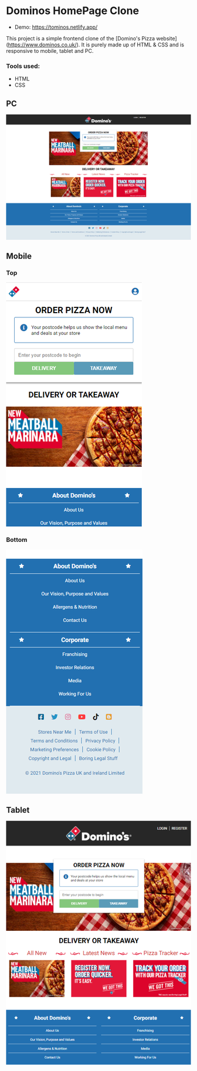 # Dominos HomePage Clone

- Demo: https://tominos.netlify.app/

This project is a simple frontend clone of the [Domino's Pizza website] (https://www.dominos.co.uk/). It is purely made up of HTML & CSS and is responsive to mobile, tablet and PC. 

### Tools used:
- HTML
- CSS

## PC
![](https://github.com/tom-morgan00/Dominos-HomePage/blob/master/screenshots/pc.png?raw=true)

## Mobile

### Top
![](https://github.com/tom-morgan00/Dominos-HomePage/blob/master/screenshots/mobile-top.png?raw=true)

### Bottom
![](https://github.com/tom-morgan00/Dominos-HomePage/blob/master/screenshots/mobile-bottom.png?raw=true)

## Tablet
![](https://github.com/tom-morgan00/Dominos-HomePage/blob/master/screenshots/tablet.png?raw=true)



